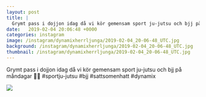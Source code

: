 ```yaml
---
layout: post
title: |
  Grymt pass i dojjon idag då vi kör gemensam sport ju-jutsu och bjj på måndagar 🤙🤛
date:   2019-02-04 20:06:48 +0000
categories: instagram
image: /instagram/dynamixherrljunga/2019-02-04_20-06-48_UTC.jpg
background: /instagram/dynamixherrljunga/2019-02-04_20-06-48_UTC.jpg
thumbnail: /instagram/dynamixherrljunga/2019-02-04_20-06-48_UTC.jpg
---
```

Grymt pass i dojjon idag då vi kör gemensam sport ju-jutsu och bjj på måndagar 🤙🤛
#sportju-jutsu #bjj #sattsomenhatt #dynamix



<img src='/www-dynamix-herrljunga/instagram/dynamixherrljunga/2019-02-04_20-06-48_UTC.jpg' class='img-fluid' />
